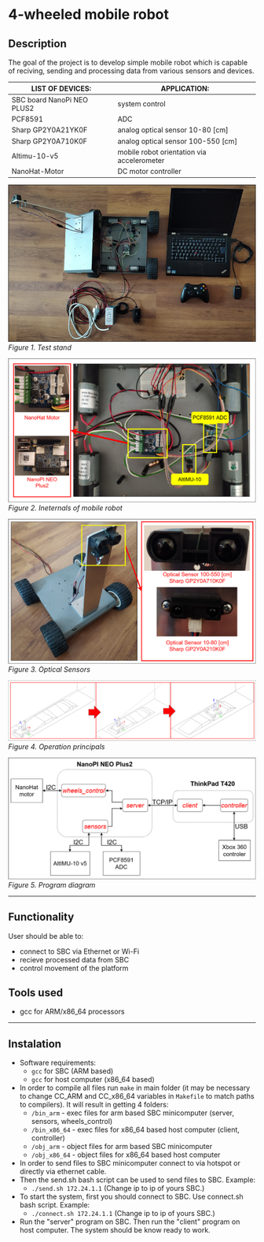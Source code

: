 # 4-wheeled mobile robot


## Description
  The goal of the project is to develop simple mobile robot
 which is capable of reciving, sending and processing data from
 various sensors and devices.


 | LIST OF DEVICES:           |     APPLICATION:     
 |------------------          |----------------------
 | SBC board NanoPi NEO PLUS2 |   system control   
 | PCF8591                    |         ADC          
 | Sharp GP2Y0A21YK0F         | analog optical sensor 10-80 [cm] 
 | Sharp GP2Y0A710K0F         | analog optical sensor 100-550 [cm] 
 | Altimu-10-v5               | mobile robot orientation via accelerometer
 | NanoHat-Motor              |  DC motor controller 

![image](images/test_stand.png)
*Figure 1. Test stand* 

![image](images/inter_mob_rob.png)
*Figure 2. Ineternals of mobile robot* 

![image](images/opt_sen.png)
*Figure 3. Optical Sensors* 

![image](images/op_princ.png)
*Figure 4. Operation principals* 

![image](images/prog_diag.png)
*Figure 5. Program diagram* 

---

## Functionality
 User should be able to:
  - connect to SBC via Ethernet or Wi-Fi
  - recieve processed data from SBC
  - control movement of the platform

## Tools used
* gcc for ARM/x86_64 processors

---

## Instalation
* Software requirements:
    - `gcc` for SBC (ARM based)
    - `gcc` for host computer (x86_64 based)
* In order to compile all files run `make` in main folder (it may be necessary to change CC_ARM and CC_x86_64 variables in `Makefile` to match paths to compilers).
It will result in getting 4 folders:
    - `/bin_arm`    - exec files for arm based SBC minicomputer (server, sensors, wheels_control)
    - `/bin_x86_64` - exec files for x86_64 based host computer (client, controller)
    - `/obj_arm`    - object files for arm based SBC minicomputer
    - `/obj_x86_64` - object files for x86_64 based host computer
* In order to send files to SBC minicomputer connect to via hotspot or directly via ethernet cable.
* Then the send.sh bash script can be used to send files to SBC.
Example: 
     - `./send.sh 172.24.1.1` (Change ip to ip of yours SBC.)
* To start the system, first you should connect to SBC. Use connect.sh bash script.
Example:
     - `./connect.sh 172.24.1.1` (Change ip to ip of yours SBC.)
* Run the "server" program on SBC. Then run the "client" program on host computer. The system should be know ready to work.